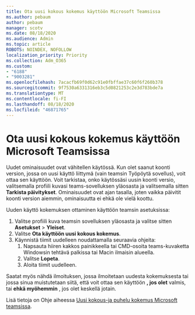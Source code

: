 ```yaml
---
title: Ota uusi kokous kokemus käyttöön Microsoft Teamsissa
ms.author: pebaum
author: pebaum
manager: scotv
ms.date: 08/18/2020
ms.audience: Admin
ms.topic: article
ROBOTS: NOINDEX, NOFOLLOW
localization_priority: Priority
ms.collection: Adm_O365
ms.custom:
- "6188"
- "9003281"
ms.openlocfilehash: 7acacfb69f0d62c91e0fbffae37c60f6f260b378
ms.sourcegitcommit: 9f7530a6331316eb3c5d0821253c2e3d783bde7a
ms.translationtype: MT
ms.contentlocale: fi-FI
ms.lasthandoff: 08/18/2020
ms.locfileid: "46871765"
---
```

# <a name="enable-the-new-meeting-experience-in-microsoft-teams"></a>Ota uusi kokous kokemus käyttöön Microsoft Teamsissa

Uudet ominaisuudet ovat vähitellen käytössä. Kun olet saanut koonti version, jossa on uusi käyttö liittymä (vain teamsin Työpöytä sovellus), voit ottaa sen käyttöön. Voit tarkistaa, onko käytössäsi uusin koonti versio, valitsemalla profiili kuvasi teams-sovelluksen yläosasta ja valitsemalla sitten  **Tarkista päivitykset**. Ominaisuudet ovat ajan tasalla, joten vaikka päivitit koonti version aiemmin, ominaisuutta ei ehkä ole vielä koottu.  

Uuden käyttö kokemuksen ottaminen käyttöön teamsin asetuksissa:

1. Valitse profiili kuva teamsin sovelluksen yläosasta ja valitse sitten **Asetukset**  >   **Yleiset**. 
2. Valitse **Ota käyttöön uusi kokous kokemus**.
3. Käynnistä tiimit uudelleen noudattamalla seuraavia ohjeita:
    1. Napsauta hiiren kakkos painikkeella tai CMD-osoita teams-kuvaketta Windowsin tehtävä palkissa tai Macin ilmaisin alueella.
    2. Valitse **Lopeta**.
    3. Aloita tiimit uudelleen.

Saatat myös nähdä ilmoituksen, jossa ilmoitetaan uudesta kokemuksesta tai jossa sinua muistutetaan siitä, että voit ottaa sen käyttöön  **, jos olet**  valmis, tai  **ehkä myöhemmin** , jos olet keskellä jotain.  

Lisä tietoja on Ohje aiheessa [Uusi kokous-ja puhelu kokemus Microsoft teamsissa](https://techcommunity.microsoft.com/t5/microsoft-teams-blog/new-meeting-and-calling-experience-in-microsoft-teams/ba-p/1537581).